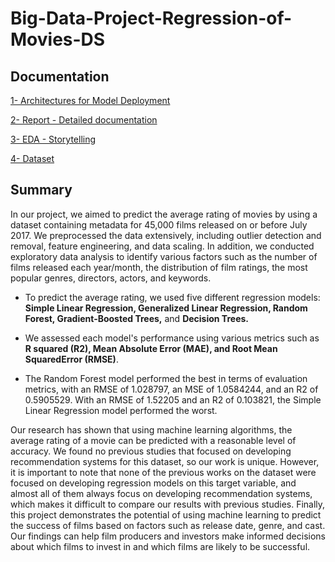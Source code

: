 # Big-Data-Project-Regression-of-Movies-DS


## Documentation

[1- Architectures for Model Deployment](https://github.com/Azkaaaaaam/Big-Data-Project-Regression-of-Movies-DS/blob/46812faa30c1f3cdb5cb56cdd417e4cc6dafacee/Architectures%E2%80%94%20Big%20Data%20Project%20%20(1).pdf)

[2- Report - Detailed documentation](https://github.com/Azkaaaaaam/Big-Data-Project-Regression-of-Movies-DS/blob/46812faa30c1f3cdb5cb56cdd417e4cc6dafacee/Big%20Data%20-%20Movies%20Average%20Vote%20Prediction%20-%20Azza%20Kamoun%20(1).pdf)

[3- EDA - Storytelling](https://github.com/Azkaaaaaam/Big-Data-Project-Regression-of-Movies-DS/blob/46812faa30c1f3cdb5cb56cdd417e4cc6dafacee/_Movies%20Storytelling%20%E2%80%94%20Big%20Data%20Project%20.pdf)

[4- Dataset](https://www.kaggle.com/datasets/rounakbanik/the-movies-dataset?select=links.csv)

## Summary

In our project, we aimed to predict the average rating of movies by using a dataset containing metadata for 45,000 films released on or before July 2017. We preprocessed the data extensively, including outlier detection and removal, feature engineering, and data scaling. In addition, we conducted exploratory data analysis to identify various factors such as the number of films released each year/month, the distribution of film ratings, the most popular genres, directors, actors, and keywords. 

- To predict the average rating, we used five different regression models: **Simple Linear Regression, Generalized Linear Regression, Random Forest, Gradient-Boosted Trees,** and **Decision Trees.** 

- We assessed each model's performance using various metrics such as **R squared (R2), Mean Absolute Error (MAE), and Root Mean SquaredError (RMSE)**. 

- The Random Forest model performed the best in terms of evaluation metrics, with an RMSE of 1.028797, an MSE of 1.0584244, and an R2 of 0.5905529. 
With an RMSE of 1.52205 and an R2 of 0.103821, the Simple Linear Regression model performed the worst. 

Our research has shown that using machine learning algorithms, the average rating of a movie can be predicted with a reasonable level of accuracy. We found no previous studies that focused on developing recommendation systems for this dataset, so our work is unique.
However, it is important to note that none of the previous works on the dataset were focused on developing regression models on this target variable, and almost all of them always focus on developing recommendation systems, which makes it difficult to compare our results with previous studies. Finally, this project demonstrates the potential of using machine learning to predict the success of films based on factors such as release date, genre, and cast. Our findings can help film producers and investors make informed decisions about which films to invest in and which films are likely to be successful.
